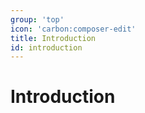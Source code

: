 ```yaml
---
group: 'top'
icon: 'carbon:composer-edit'
title: Introduction
id: introduction
---
```


# Introduction
